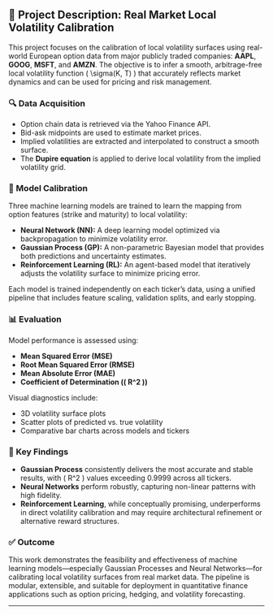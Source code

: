 ## 📌 Project Description: Real Market Local Volatility Calibration

This project focuses on the calibration of local volatility surfaces using real-world European option data from major publicly traded companies: **AAPL**, **GOOG**, **MSFT**, and **AMZN**. The objective is to infer a smooth, arbitrage-free local volatility function \( \sigma(K, T) \) that accurately reflects market dynamics and can be used for pricing and risk management.

### 🔍 Data Acquisition
- Option chain data is retrieved via the Yahoo Finance API.
- Bid-ask midpoints are used to estimate market prices.
- Implied volatilities are extracted and interpolated to construct a smooth surface.
- The **Dupire equation** is applied to derive local volatility from the implied volatility grid.

### 🧠 Model Calibration
Three machine learning models are trained to learn the mapping from option features (strike and maturity) to local volatility:
- **Neural Network (NN):** A deep learning model optimized via backpropagation to minimize volatility error.
- **Gaussian Process (GP):** A non-parametric Bayesian model that provides both predictions and uncertainty estimates.
- **Reinforcement Learning (RL):** An agent-based model that iteratively adjusts the volatility surface to minimize pricing error.

Each model is trained independently on each ticker’s data, using a unified pipeline that includes feature scaling, validation splits, and early stopping.

### 📊 Evaluation
Model performance is assessed using:
- **Mean Squared Error (MSE)**
- **Root Mean Squared Error (RMSE)**
- **Mean Absolute Error (MAE)**
- **Coefficient of Determination (\( R^2 \))**

Visual diagnostics include:
- 3D volatility surface plots
- Scatter plots of predicted vs. true volatility
- Comparative bar charts across models and tickers

### 🧾 Key Findings
- **Gaussian Process** consistently delivers the most accurate and stable results, with \( R^2 \) values exceeding 0.9999 across all tickers.
- **Neural Networks** perform robustly, capturing non-linear patterns with high fidelity.
- **Reinforcement Learning**, while conceptually promising, underperforms in direct volatility calibration and may require architectural refinement or alternative reward structures.

### ✅ Outcome
This work demonstrates the feasibility and effectiveness of machine learning models—especially Gaussian Processes and Neural Networks—for calibrating local volatility surfaces from real market data. The pipeline is modular, extensible, and suitable for deployment in quantitative finance applications such as option pricing, hedging, and volatility forecasting.

---
